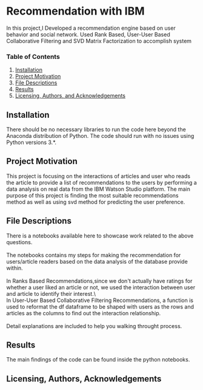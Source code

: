 # Recommendation with IBM

In this project,I Developed a recommendation engine based on user behavior and social network. Used Rank Based, User-User Based Collaborative Filtering and SVD Matrix Factorization to accomplish system

### Table of Contents

1. [Installation](#installation)
2. [Project Motivation](#motivation)
3. [File Descriptions](#files)
4. [Results](#results)
5. [Licensing, Authors, and Acknowledgements](#licensing)

## Installation <a name="installation"></a>
There should be no necessary libraries to run the code here beyond the Anaconda distribution of Python. The code should run with no issues using Python versions 3.*.

## Project Motivation<a name="motivation"></a>
This project is focusing on the interactions of articles and user who reads the article to provide a list of recommendations to the users by performing a data analysis on real data from the IBM Watson Studio platform. The main purpose of this project is finding the most suitable recommendations method as well as using svd method for predicting the user preference.


## File Descriptions <a name="files"></a>
There is a notebooks available here to showcase work related to the above questions.\
<br>
The notebooks contains my steps for making the recommendation for users/article readers based on the data analysis of the database provide within.\
<br>
In Ranks Based Recommendations,since we don't actually have ratings for whether a user liked an article or not, we used the interaction between user and article to identify their interest.\ 
<br>
In User-User Based Collaborative Filtering Recommendations, a function is used to reformat the df dataframe to be shaped with users as the rows and articles as the columns to find out the interaction relationship.\
<br>
Detail explanations are included to help  you walking throught process.

## Results<a name="results"></a>
The main findings of the code can be found inside the python notebooks.


## Licensing, Authors, Acknowledgements<a name="licensing"></a>

